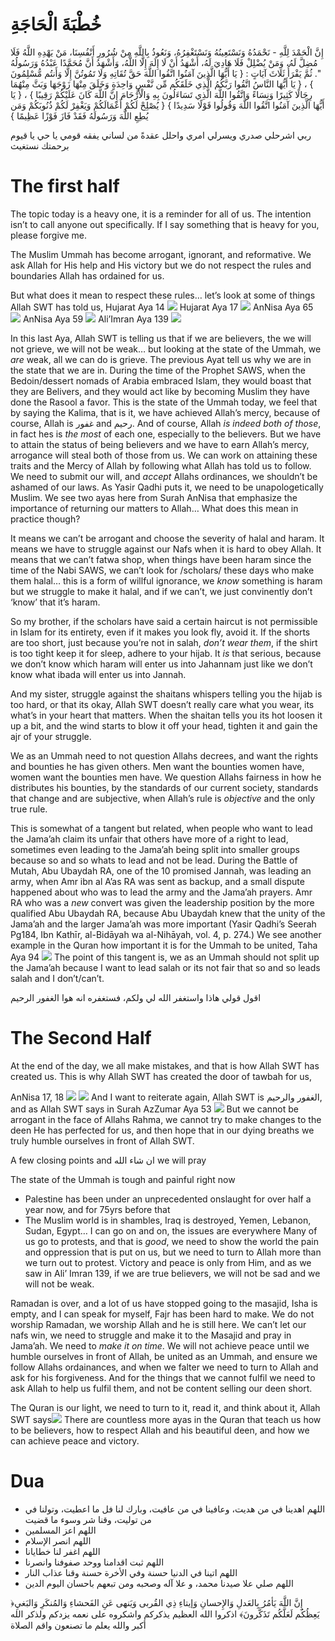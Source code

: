 # خُطْبَةَ الْحَاجَةِ

إِنَّ الْحَمْدَ لِلَّهِ - نَحْمَدُهُ وَنَسْتَعِينُهُ وَنَسْتَغْفِرُهُ، وَنَعُوذُ بِاللَّهِ مِنْ شُرُورِ أَنْفُسِنَا، مَنْ يَهْدِهِ اللَّهُ فَلَا مُضِلَّ لَهُ، وَمَنْ يُضْلِلْ فَلَا هَادِيَ لَهُ، أَشْهَدُ أَنْ لَا إِلَهَ إِلَّا اللَّهُ، وَأَشْهَدُ أَنَّ مُحَمَّدًا عَبْدُهُ وَرَسُولُهُ ". ثُمَّ يَقْرَأُ ثَلَاثَ آيَاتٍ :  { يَا أَيُّهَا الَّذِينَ آمَنُوا اتَّقُوا اللَّهَ حَقَّ تُقَاتِهِ وَلَا تَمُوتُنَّ إِلَّا وَأَنتُم مُّسْلِمُونَ } ،  { يَا أَيُّهَا النَّاسُ اتَّقُوا رَبَّكُمُ الَّذِي خَلَقَكُم مِّن نَّفْسٍ وَاحِدَةٍ وَخَلَقَ مِنْهَا زَوْجَهَا وَبَثَّ مِنْهُمَا رِجَالًا كَثِيرًا وَنِسَاءً وَاتَّقُوا اللَّهَ الَّذِي تَسَاءَلُونَ بِهِ وَالْأَرْحَامَ إِنَّ اللَّهَ كَانَ عَلَيْكُمْ رَقِيبًا } ،  { يَا أَيُّهَا الَّذِينَ آمَنُوا اتَّقُوا اللَّهَ وَقُولُوا قَوْلًا سَدِيدًا }   { يُصْلِحْ لَكُمْ أَعْمَالَكُمْ وَيَغْفِرْ لَكُمْ ذُنُوبَكُمْ وَمَن يُطِعِ اللَّهَ وَرَسُولَهُ فَقَدْ فَازَ فَوْزًا عَظِيمًا }

ربي اشرحلي صدري ويسرلي امري واحلل عقدةً من لساني يفقه قومي
يا حي يا قيوم برحمتك نستغيث

# The first half
The topic today is a heavy one, it is a reminder for all of us. The intention isn’t to call anyone out specifically. If I say something that is heavy for you, please forgive me.

The Muslim Ummah has become arrogant, ignorant, and reformative. We ask Allah for His help and His victory but we do not respect the rules and boundaries Allah has ordained for us.

But what does it mean to respect these rules… let’s look at some of things Allah SWT has told us,
Hujarat Aya 14
![](obedience/Pasted%20Graphic%201.png)<!-- {"width":844} -->
Hujarat Aya 17
![](obedience/image.png)<!-- {"width":844} -->
AnNisa Aya 65
![](obedience/image%202.png)
AnNisa Aya 59
![](obedience/image%206.png)
Ali’Imran Aya 139
![](obedience/image%203.png)

In this last Aya, Allah SWT is telling us that if we are believers, the we will not grieve, we will not be weak… but looking at the state of the Ummah, we *are* weak, all we can do is grieve. The previous Ayat tell us why we are in the state that we are in. During the time of the Prophet SAWS, when the Bedoin/dessert nomads of Arabia embraced Islam, they would boast that they are Belivers, and they would act like by becoming Muslim they have done the Rasool a favor. This is the state of the Ummah today, we feel that by saying the Kalima, that is it, we have achieved Allah’s mercy, because of course, Allah is غفور and رحيم. And of course, Allah _is indeed both of those_, in fact hes is _the most_ of each one, especially to the believers. But we have to attain the status of being believers and we have to earn Allah’s mercy, arrogance will steal both of those from us. We can work on attaining these traits and the Mercy of Allah by following what Allah has told us to follow. We need to submit our will, and _accept_ Allahs ordinances, we shouldn’t be ashamed of our laws. As Yasir Qadhi puts it, we need to be unapologetically Muslim. We see two ayas here from Surah AnNisa that emphasize the importance of returning our matters to Allah… What does this mean in practice though?

It means we can’t be arrogant and choose the severity of halal and haram. It means we have to struggle against our Nafs when it is hard to obey Allah. It means that we can’t fatwa shop, when things have been haram since the time of the Nabi SAWS, we can’t look for /scholars/ these days who make them halal… this is a form of willful ignorance, we _know_ something is haram but we struggle to make it halal, and if we can’t, we just convinently don’t ‘know’ that it’s haram.

So my brother, if the scholars have said a certain haircut is not permissible in Islam for its entirety, even if it makes you look fly, avoid it. If the shorts are too short, just because you’re not in salah, _don’t wear them_, if the shirt is too tight keep it for sleep, adhere to your hijab. It _is_ that serious, because we don’t know which haram will enter us into Jahannam just like we don’t know what ibada will enter us into Jannah.

And my sister, struggle against the shaitans whispers telling you the hijab is too hard, or  that its okay, Allah SWT doesn’t really care what you wear, its what’s in your heart that matters. When the shaitan tells you its hot loosen it up a bit, and the wind starts to blow it off your head, tighten it and gain the ajr of your struggle.

We as an Ummah need to not question Allahs decrees, and want the rights and bounties he has given others. Men want the bounties women have, women want the bounties men have. We question Allahs fairness in how he distributes his bounties, by the standards of our current society, standards that change and are subjective, when Allah’s rule is _objective_ and the only true rule.

This is somewhat of a tangent but related, when people who want to lead the Jama’ah claim its unfair that others have more of a right to lead, sometimes even leading to the Jama’ah being split into smaller groups because so and so whats to lead and not be lead. During the Battle of Mutah, Abu Ubaydah RA, one of the 10 promised Jannah, was leading an army, when Amr ibn al A’as RA was sent as backup, and a small dispute happened about who was to lead the army and the Jama’ah prayers. Amr RA who was a *new* convert was given the leadership position by the more qualified Abu Ubaydah RA, because Abu Ubaydah knew that the unity of the Jama’ah and the larger Jama’ah was more important (Yasir Qadhi’s Seerah Pg184, Ibn Kathīr, al-Bidāyah wa al-Nihāyah, vol. 4, p. 274.) We see another example in the Quran how important it is for the Ummah to be united, Taha Aya 94
![](obedience/image%207.png)
The point of this tangent is, we as an Ummah should not split up the Jama’ah because I want to lead salah or its not fair that so and so leads salah and I don’t/can’t.

اقول قولي هاذا واستغفر الله لي ولكم، فستغفره انه هوا الغفور الرحيم

# The Second Half

At the end of the day, we all make mistakes, and that is how Allah SWT has created us. This is why Allah SWT has created the door of tawbah for us,

AnNisa 17, 18
![](obedience/image%204.png)
![](obedience/image%205.png)
And I want to reiterate again, Allah SWT is الغفور والرحيم, and as Allah SWT says in Surah AzZumar Aya 53
![](obedience/image%208.png)
But we cannot be arrogant in the face of Allahs Rahma, we cannot try to make changes to the deen He has perfected for us, and then hope that in our dying breaths we truly humble ourselves in front of Allah SWT.

A few closing points and ان شاء الله we will pray

The state of the Ummah is tough and painful right now
- Palestine has been under an unprecedented onslaught for over half a year now, and for 75yrs before that
- The Muslim world is in shambles, Iraq is destroyed, Yemen, Lebanon, Sudan, Egypt… I can go on and on, the issues are everywhere
Many of us go to protests, and that is _good_, we need to show the world the pain and oppression that is put on us, but we need to turn to Allah more than we turn out to protest. Victory and peace is only from Him, and as we saw in Ali’ Imran 139, if we are true believers, we will not be sad and we will not be weak.

Ramadan is over, and a lot of us have stopped going to the masajid, Isha is empty, and I can speak for myself, Fajr has been hard to make. We do not worship Ramadan, we worship Allah and he is still here. We can’t let our nafs win, we need to struggle and make it to the Masajid and pray in Jama’ah. We need to *make it on time*. We will not achieve peace until we humble ourselves in front of Allah, be united as an Ummah, and ensure we follow Allahs ordainances, and when we falter we need to turn to Allah and ask for his forgiveness. And for the things that we cannot fulfil we need to ask Allah to help us fulfil them, and not be content selling our deen short.

The Quran is our light, we need to turn to it, read it, and think about it, Allah SWT says![](obedience/image%209.png)
There are countless more ayas in the Quran that teach us how to be believers, how to respect Allah and his beautiful deen, and how we can achieve peace and victory.

# Dua
- اللهم اهدينا في من هديت، وعافينا في من عافيت، وبارك لنا فل ما اعطيت، وتولنا في من توليت، وقنا شر وسوء ما قضيت
- اللهم اعز المسلمين
- اللهم انصر الإسلام
- اللهم اغفر لنا خطايانا
- اللهم ثبت اقدامنا ووحد صفوفنا وانصرنا
- اللهم اتينا في الدنيا حسنة وفي الأخرة حسنة وقنا عذاب النار
- اللهم صلي علا صيدنا محمد، و علا آله وصحبه ومن تبعهم باحسان اليوم الدين

﴿إِنَّ اللَّهَ يَأمُرُ بِالعَدلِ وَالإِحسانِ وَإيتاءِ ذِي القُربى وَيَنهى عَنِ الفَحشاءِ وَالمُنكَرِ وَالبَغيِ يَعِظُكُم لَعَلَّكُم تَذَكَّرونَ﴾
اذكروا الله العظيم يذكركم
واشكروه على نعمه يزدكم
ولذكر الله أكبر والله يعلم ما تصنعون
واقم الصلاة